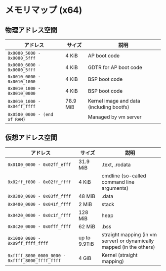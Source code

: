 # メモリマップ (x64)

## 物理アドレス空間

| アドレス                     | サイズ   | 説明                                     |
|------------------------------|----------|------------------------------------------|
| `0x0000_5000 - 0x0000_5fff`  | 4 KiB    | AP boot code                             |
| `0x0000_6000 - 0x0000_5fff`  | 4 KiB    | GDTR for AP boot code                    |
| `0x0010_0000 - 0x0010_1000`  | 4 KiB    | BSP boot code                            |
| `0x0010_1000 - 0x0010_0000`  | 4 KiB    | BSP boot code                            |
| `0x0010_1000 - 0x04ff_ffff`  | 78.9 MiB | Kernel image and data (including bootfs) |
| `0x0500_0000 - (end of RAM)` |          | Managed by vm server                     |

## 仮想アドレス空間

| アドレス                                        | サイズ       | 説明                                                                  |
|-------------------------------------------------|--------------|-----------------------------------------------------------------------|
| `0x0100_0000 - 0x02ff_efff`                     | 31.9 MiB     | .text, .rodata                                                        |
| `0x02ff_f000 - 0x02ff_ffff`                     | 4 KiB        | cmdline (so-called command line arguments)                            |
| `0x0300_0000 - 0x03ff_ffff`                     | 48 MiB       | .data                                                                 |
| `0x0400_0000 - 0x041f_ffff`                     | 2 MiB        | stack                                                                 |
| `0x0420_0000 - 0x0c1f_ffff`                     | 128 MiB      | heap                                                                  |
| `0x0c20_0000 - 0x0fff_ffff`                     | 62 MiB       | .bss                                                                  |
| `0x1000_0000 - 0x09ff_ffff_ffff`                | up to 9.9TiB | straight mapping (in vm server) or dynamically mapped (in the others) |
| `0xffff_8000_0000_0000 - 0xffff_8000_ffff_ffff` | 4 GiB        | Kernel (straight mapping)                                             |
